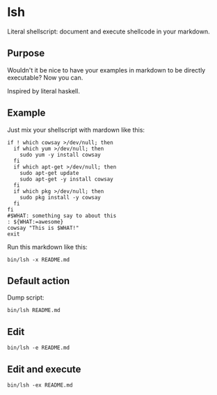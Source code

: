 # lsh

Literal shellscript: document and execute shellcode in your markdown.

## Purpose

Wouldn't it be nice to have your examples in markdown to be directly
executable? Now you can.

Inspired by literal haskell.

## Example

Just mix your shellscript with mardown like this:

    if ! which cowsay >/dev/null; then
      if which yum >/dev/null; then
        sudo yum -y install cowsay
      fi
      if which apt-get >/dev/null; then
        sudo apt-get update
        sudo apt-get -y install cowsay
      fi
      if which pkg >/dev/null; then
        sudo pkg install -y cowsay
      fi
    fi
    #$WHAT: something say to about this
    : ${WHAT:=awesome}
    cowsay "This is $WHAT!"
    exit

Run this markdown like this:

    bin/lsh -x README.md

## Default action

Dump script:

    bin/lsh README.md

## Edit

    bin/lsh -e README.md

## Edit and execute

    bin/lsh -ex README.md
